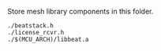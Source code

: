 
Store mesh library components in this folder.

```
./beatstack.h
./license_rcvr.h
./$(MCU_ARCH)/libbeat.a
```
